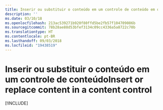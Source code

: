 ```yaml
---
title: Inserir ou substituir o conteúdo em um controle de conteúdo em documentos do Word
description: ''
ms.date: 03/10/18
ms.openlocfilehash: 213ac539271b920f80ffd5be2fb57f104709086b
ms.sourcegitcommit: 78b28ae88d53bfef3134c09cc4336a5a8722c70b
ms.translationtype: HT
ms.contentlocale: pt-BR
ms.lasthandoff: 09/03/2018
ms.locfileid: "19438519"
---
```

# <a name="insert-or-replace-content-in-a-content-control"></a><span data-ttu-id="c322b-102">Inserir ou substituir o conteúdo em um controle de conteúdo</span><span class="sxs-lookup"><span data-stu-id="c322b-102">Insert or replace content in a content control</span></span>

[!INCLUDE[](../includes/word-tutorial-content-control.md)]
